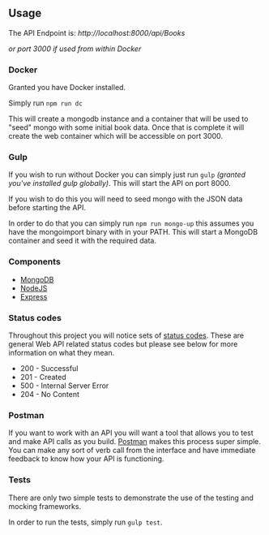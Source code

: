 ## Usage

The API Endpoint is: *http://localhost:8000/api/Books*

*or port 3000 if used from within Docker*

### Docker

Granted you have Docker installed.

Simply run `npm run dc`

This will create a mongodb instance and a container that will be used to "seed" mongo with some initial book data.
Once that is complete it will create the web container which will be accessible on port 3000.


### Gulp

If you wish to run without Docker you can simply just run `gulp` *(granted you've installed gulp globally)*.
This will start the API on port 8000.

If you wish to do this you will need to seed mongo with the JSON data before starting the API.

In order to do that you can simply run `npm run mongo-up` this assumes you have the mongoimport binary with in your PATH.
This will start a MongoDB container and seed it with the required data.

### Components

* [MongoDB](link)
* [NodeJS](link)
* [Express](link)

### Status codes

Throughout this project you will notice sets of [status codes](https://en.wikipedia.org/wiki/List_of_HTTP_status_codes).
These are general Web API related status codes but please see below for more information on what they mean.

* 200 - Successful
* 201 - Created
* 500 - Internal Server Error
* 204 - No Content

### Postman

If you want to work with an API you will want a tool that allows you to test and make API calls as you build. [Postman](https://www.getpostman.com/) makes this process super simple.
You can make any sort of verb call from the interface and have immediate feedback to know how your API is functioning.

### Tests

There are only two simple tests to demonstrate the use of the testing and mocking frameworks.

In order to run the tests, simply run `gulp test`.
